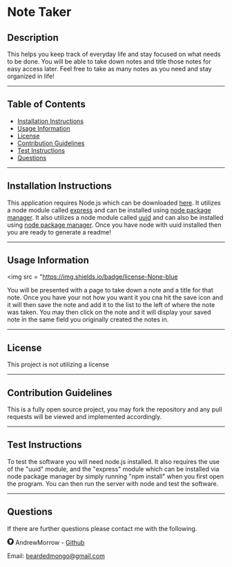 # Note Taker

## Description

This helps you keep track of everyday life and stay focused on what needs to be done. You will be able to take down notes and title those notes for easy access later. Feel free to take as many notes as you need and stay organized in life!

---

## Table of Contents

-   [Installation Instructions](#installation-instructions)
-   [Usage Information](#usage-information)
-   [License](#license)
-   [Contribution Guidelines](#contribution-guidelines)
-   [Test Instructions](#test-instructions)
-   [Questions](#questions)

---

## Installation Instructions

This application requires Node.js which can be downloaded <a href="https://nodejs.org/en/" target="_blank">here</a>. It utilizes a node module called <a href="https://expressjs.com/" target="_blank">express</a> and can be installed using <a href="https://www.npmjs.com/" target="_blank">node package manager</a>. It also utilizes a node module called <a href="https://www.npmjs.com/package/uuid" target="_blank">uuid</a> and can also be installed using <a href="https://www.npmjs.com/" target="_blank">node package manager</a>. Once you have node with uuid installed then you are ready to generate a readme!

---

## Usage Information

<img src = "https://img.shields.io/badge/license-None-blue

You will be presented with a page to take down a note and a title for that note. Once you have your not how you want it you cna hit the save icon and it will then save the note and add it to the list to the left of where the note was taken. You may then click on the note and it will display your saved note in the same field you originally created the notes in.

---

## License

This project is not utilizing a license

---

## Contribution Guidelines

This is a fully open source project, you may fork the repository and any pull requests will be viewed and implemented accordingly.

---

## Test Instructions

To test the software you will need node.js installed. It also requires the use of the "uuid" module, and the "express" module which can be installed via node package manager by simply running "npm install" when you first open the program. You can then run the server with node and test the software.

---

## Questions

If there are further questions please contact me with the following.

<img src = "public/images/githubLogoCrop.png" alt= 'Github Logo' width="15px" height="15px"> AndrewMorrow - <a href="https://github.com/AndrewMorrow" target= "_blank">Github</a>

Email: beardedmongo@gmail.com
